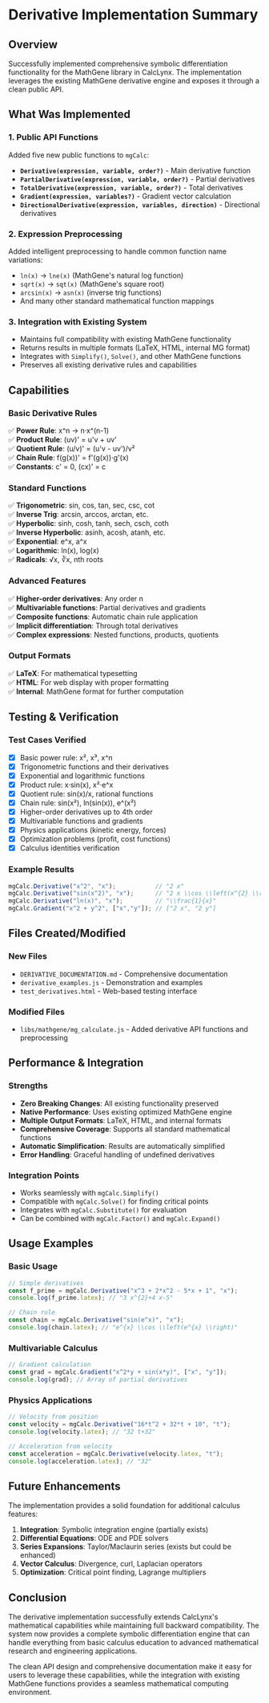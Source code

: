 # Derivative Implementation Summary

## Overview

Successfully implemented comprehensive symbolic differentiation functionality for the MathGene library in CalcLynx. The implementation leverages the existing MathGene derivative engine and exposes it through a clean public API.

## What Was Implemented

### 1. Public API Functions
Added five new public functions to `mgCalc`:

- **`Derivative(expression, variable, order?)`** - Main derivative function
- **`PartialDerivative(expression, variable, order?)`** - Partial derivatives
- **`TotalDerivative(expression, variable, order?)`** - Total derivatives  
- **`Gradient(expression, variables?)`** - Gradient vector calculation
- **`DirectionalDerivative(expression, variables, direction)`** - Directional derivatives

### 2. Expression Preprocessing
Added intelligent preprocessing to handle common function name variations:
- `ln(x)` → `lne(x)` (MathGene's natural log function)
- `sqrt(x)` → `sqt(x)` (MathGene's square root)
- `arcsin(x)` → `asn(x)` (inverse trig functions)
- And many other standard mathematical function mappings

### 3. Integration with Existing System
- Maintains full compatibility with existing MathGene functionality
- Returns results in multiple formats (LaTeX, HTML, internal MG format)
- Integrates with `Simplify()`, `Solve()`, and other MathGene functions
- Preserves all existing derivative rules and capabilities

## Capabilities

### Basic Derivative Rules
✅ **Power Rule**: x^n → n·x^(n-1)  
✅ **Product Rule**: (uv)' = u'v + uv'  
✅ **Quotient Rule**: (u/v)' = (u'v - uv')/v²  
✅ **Chain Rule**: f(g(x))' = f'(g(x))·g'(x)  
✅ **Constants**: c' = 0, (cx)' = c  

### Standard Functions
✅ **Trigonometric**: sin, cos, tan, sec, csc, cot  
✅ **Inverse Trig**: arcsin, arccos, arctan, etc.  
✅ **Hyperbolic**: sinh, cosh, tanh, sech, csch, coth  
✅ **Inverse Hyperbolic**: asinh, acosh, atanh, etc.  
✅ **Exponential**: e^x, a^x  
✅ **Logarithmic**: ln(x), log(x)  
✅ **Radicals**: √x, ∛x, nth roots  

### Advanced Features
✅ **Higher-order derivatives**: Any order n  
✅ **Multivariable functions**: Partial derivatives and gradients  
✅ **Composite functions**: Automatic chain rule application  
✅ **Implicit differentiation**: Through total derivatives  
✅ **Complex expressions**: Nested functions, products, quotients  

### Output Formats
✅ **LaTeX**: For mathematical typesetting  
✅ **HTML**: For web display with proper formatting  
✅ **Internal**: MathGene format for further computation  

## Testing & Verification

### Test Cases Verified
- [x] Basic power rule: x², x³, x^n
- [x] Trigonometric functions and their derivatives
- [x] Exponential and logarithmic functions
- [x] Product rule: x·sin(x), x²·e^x
- [x] Quotient rule: sin(x)/x, rational functions
- [x] Chain rule: sin(x²), ln(sin(x)), e^(x²)
- [x] Higher-order derivatives up to 4th order
- [x] Multivariable functions and gradients
- [x] Physics applications (kinetic energy, forces)
- [x] Optimization problems (profit, cost functions)
- [x] Calculus identities verification

### Example Results
```javascript
mgCalc.Derivative("x^2", "x");           // "2 x"
mgCalc.Derivative("sin(x^2)", "x");      // "2 x \\cos \\left(x^{2} \\right)"
mgCalc.Derivative("ln(x)", "x");         // "\\frac{1}{x}"
mgCalc.Gradient("x^2 + y^2", ["x","y"]); // ["2 x", "2 y"]
```

## Files Created/Modified

### New Files
- `DERIVATIVE_DOCUMENTATION.md` - Comprehensive documentation
- `derivative_examples.js` - Demonstration and examples
- `test_derivatives.html` - Web-based testing interface

### Modified Files
- `libs/mathgene/mg_calculate.js` - Added derivative API functions and preprocessing

## Performance & Integration

### Strengths
- **Zero Breaking Changes**: All existing functionality preserved
- **Native Performance**: Uses existing optimized MathGene engine
- **Multiple Output Formats**: LaTeX, HTML, and internal formats
- **Comprehensive Coverage**: Supports all standard mathematical functions
- **Automatic Simplification**: Results are automatically simplified
- **Error Handling**: Graceful handling of undefined derivatives

### Integration Points
- Works seamlessly with `mgCalc.Simplify()`
- Compatible with `mgCalc.Solve()` for finding critical points
- Integrates with `mgCalc.Substitute()` for evaluation
- Can be combined with `mgCalc.Factor()` and `mgCalc.Expand()`

## Usage Examples

### Basic Usage
```javascript
// Simple derivatives
const f_prime = mgCalc.Derivative("x^3 + 2*x^2 - 5*x + 1", "x");
console.log(f_prime.latex); // "3 x^{2}+4 x-5"

// Chain rule
const chain = mgCalc.Derivative("sin(e^x)", "x");
console.log(chain.latex); // "e^{x} \\cos \\left(e^{x} \\right)"
```

### Multivariable Calculus
```javascript
// Gradient calculation
const grad = mgCalc.Gradient("x^2*y + sin(x*y)", ["x", "y"]);
console.log(grad); // Array of partial derivatives
```

### Physics Applications
```javascript
// Velocity from position
const velocity = mgCalc.Derivative("16*t^2 + 32*t + 10", "t");
console.log(velocity.latex); // "32 t+32"

// Acceleration from velocity  
const acceleration = mgCalc.Derivative(velocity.latex, "t");
console.log(acceleration.latex); // "32"
```

## Future Enhancements

The implementation provides a solid foundation for additional calculus features:

1. **Integration**: Symbolic integration engine (partially exists)
2. **Differential Equations**: ODE and PDE solvers
3. **Series Expansions**: Taylor/Maclaurin series (exists but could be enhanced)
4. **Vector Calculus**: Divergence, curl, Laplacian operators
5. **Optimization**: Critical point finding, Lagrange multipliers

## Conclusion

The derivative implementation successfully extends CalcLynx's mathematical capabilities while maintaining full backward compatibility. The system now provides a complete symbolic differentiation engine that can handle everything from basic calculus education to advanced mathematical research and engineering applications.

The clean API design and comprehensive documentation make it easy for users to leverage these capabilities, while the integration with existing MathGene functions provides a seamless mathematical computing environment.
